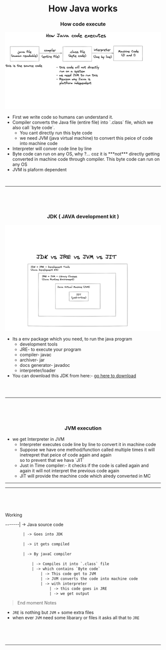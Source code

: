 <div align="center">
  <h1>How Java works</h1>
</div>

<div>
  <h3 color="blue" align="center">How code execute</h3>
  <img src="./Java Intro1.png" alt="how code executes" />
  <div>
    <ul>
      <li>First we write code so humans can understand it.</li>
      <li>
        Compiler converts the Java file (entire file) into `.class` file, which
        we also call `byte code`.
        <ul>
          <li>You cant directly run this byte code</li>
          <li>
            we need JVM (java virtual machine) to convert this peice of code
            into machine code
          </li>
        </ul>
      </li>
      <li>Interpreter will conver code line by line</li>
      <li>
        Byte code can run on any OS, why ?... coz it is ***not*** directly getting
        converted in machine code through compiler. This byte code can run on any OS
      </li>
      <li> JVM is plaform dependent </li>
  </ul>

  </div>
</div>
<br />
<hr>
<br />
<br />
<br />

<div>
  <h3 color="blue" align="center">JDK ( JAVA development kit )</h3>
  <img src="./javaArchitech.png" alt="how code executes" />
  <ul>
    <li>Its a env package which you need, to run the java program  
<ul>
    <li> development tools </li>
    <li> JRE- to execute your program </li>
    <li> compiler- javac </li>
    <li> archiver- jar </li>
    <li> docs generator- javadoc </li>
    <li> interpreter/loader </li>
 </ul>
    <li> You can download this JDK from here:- <a href="https://www.oracle.com/java/technolog"> go here to download </a>  </li>
    </li>
   </ul>
</div>

<br />
<br />
<hr>
<br />
<br />
<br />

<div>
  <h3  align="center">JVM execution</h3>
  <ul>
    <li> we get Interpreter in JVM
<ul>
    <li> Interpreter executes code line by line to convert it in machine code </li>
    <li> Suppose we have one method/function called multiple times it will inetrepret that peice of code again and again  </li>
    so to prevent that we hava `JIT`
    <li>Just in Time compiler:- it checks if the code is called again and again it will not interpret the previous code again</li>
    <li> JIT will provide the machine code which alredy converted in MC</li>
    </li>
   </ul>
</div>

<hr>
<hr>
<br />
<br />
<br />

Working
<br>

-------| -> Java source code

            | -> Goes into JDK

            | -> it gets compiled

            | -> By javaC compiler

                | -> Compiles it into `.class` file
                | -> which contains `Byte code`
                    | -> This code get to JVM
                    | -> JVM converts the code into machine code
                    | -> with interpreter
                        | -> this code goes in JRE
                        | -> we get output

> End moment Notes

- `JRE` is nothing but `JVM` + some extra files
- when ever `JVM` need some libarary or files it asks all that to `JRE`

<br>
<br>
<br>
<hr>
<br>
<br>
